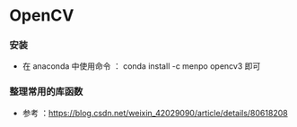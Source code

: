 # OpenCV 

### 安装 

* 在 anaconda 中使用命令 ： conda install -c menpo opencv3  即可

### 整理常用的库函数

* 参考 ：https://blog.csdn.net/weixin_42029090/article/details/80618208

